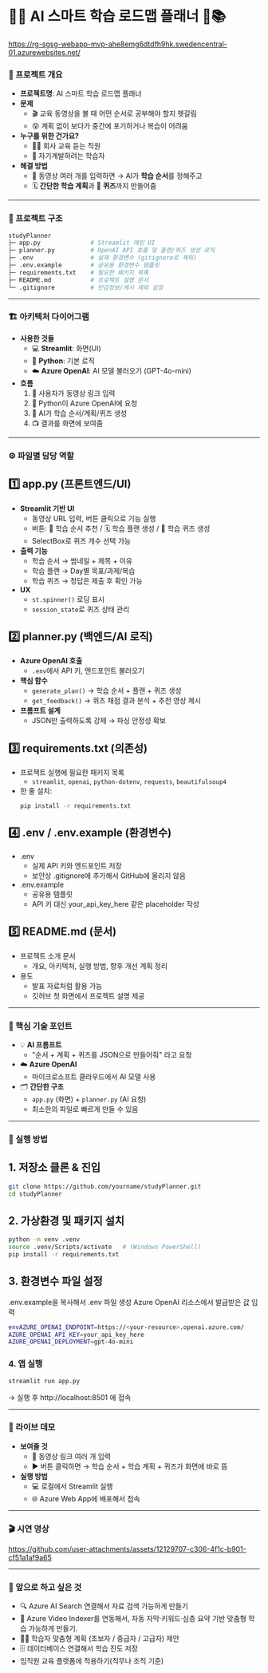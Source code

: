 # 🤖✨ AI 스마트 학습 로드맵 플래너 🎯📚

https://rg-sgsg-webapp-mvp-ahe8emg6dtdfh9hk.swedencentral-01.azurewebsites.net/

### 🌟 프로젝트 개요
- **프로젝트명**: AI 스마트 학습 로드맵 플래너  
- **문제**  
  - 🎬 교육 동영상을 볼 때 어떤 순서로 공부해야 할지 헷갈림  
  - 😵 계획 없이 보다가 중간에 포기하거나 복습이 어려움  
- **누구를 위한 건가요?**  
  - 👩‍💼 회사 교육 듣는 직원  
  - 📖 자기계발하려는 학습자  
- **해결 방법**  
  - 🔗 동영상 여러 개를 입력하면 → AI가 **학습 순서**를 정해주고  
  - 🗓️ **간단한 학습 계획**과 📝 **퀴즈**까지 만들어줌  

---

### 📂 프로젝트 구조
```bash
studyPlanner
├─ app.py              # Streamlit 메인 UI
├─ planner.py          # OpenAI API 호출 및 플랜/퀴즈 생성 로직
├─ .env                # 실제 환경변수 (gitignore로 제외)
├─ .env.example        # 공유용 환경변수 템플릿
├─ requirements.txt    # 필요한 패키지 목록
├─ README.md           # 프로젝트 설명 문서 
└─ .gitignore          # 민감정보/캐시 제외 설정
```
---

### 🏗️ 아키텍처 다이어그램
- **사용한 것들**  
  - 💻 **Streamlit**: 화면(UI)  
  - 🐍 **Python**: 기본 로직  
  - ☁️ **Azure OpenAI**: AI 모델 불러오기 (GPT-4o-mini)  
- **흐름**  
  1. 👤 사용자가 동영상 링크 입력  
  2. 🔄 Python이 Azure OpenAI에 요청  
  3. 🤖 AI가 학습 순서/계획/퀴즈 생성  
  4. 📺 결과를 화면에 보여줌  

---

### ⚙️ 파일별 담당 역할

## 1️⃣ app.py (프론트엔드/UI)
- **Streamlit 기반 UI**  
  - 동영상 URL 입력, 버튼 클릭으로 기능 실행  
  - 버튼: 📜 학습 순서 추천 / 🗓️ 학습 플랜 생성 / 🧩 학습 퀴즈 생성  
  - SelectBox로 퀴즈 개수 선택 가능  
- **출력 기능**  
  - 학습 순서 → 썸네일 + 제목 + 이유  
  - 학습 플랜 → Day별 목표/과제/복습  
  - 학습 퀴즈 → 정답은 제출 후 확인 가능  
- **UX**  
  - `st.spinner()` 로딩 표시  
  - `session_state`로 퀴즈 상태 관리  

## 2️⃣ planner.py (백엔드/AI 로직)
- **Azure OpenAI 호출**  
  - `.env`에서 API 키, 엔드포인트 불러오기  
- **핵심 함수**
  - `generate_plan()` → 학습 순서 + 플랜 + 퀴즈 생성  
  - `get_feedback()` → 퀴즈 채점 결과 분석 + 추천 영상 제시  
- **프롬프트 설계**  
  - JSON만 출력하도록 강제 → 파싱 안정성 확보  

## 3️⃣ requirements.txt (의존성)
- 프로젝트 실행에 필요한 패키지 목록  
  - `streamlit`, `openai`, `python-dotenv`, `requests`, `beautifulsoup4`  
- 한 줄 설치:  
  ```bash
  pip install -r requirements.txt
  ```

## 4️⃣ .env / .env.example (환경변수)
- .env
  - 실제 API 키와 엔드포인트 저장
  - 보안상 .gitignore에 추가해서 GitHub에 올리지 않음
- .env.example
  - 공유용 템플릿
  - API 키 대신 your_api_key_here 같은 placeholder 작성

## 5️⃣ README.md (문서)
- 프로젝트 소개 문서
  - 개요, 아키텍처, 실행 방법, 향후 개선 계획 정리
- 용도
  - 발표 자료처럼 활용 가능
  - 깃허브 첫 화면에서 프로젝트 설명 제공

---

### 🔑 핵심 기술 포인트
- 💡 **AI 프롬프트**  
  - "순서 + 계획 + 퀴즈를 JSON으로 만들어줘" 라고 요청  
- ☁️ **Azure OpenAI**  
  - 마이크로소프트 클라우드에서 AI 모델 사용  
- 🗂️ **간단한 구조**  
  - `app.py` (화면) + `planner.py` (AI 요청)  
  - 최소한의 파일로 빠르게 만들 수 있음  

---

### 🚀 실행 방법
## 1. 저장소 클론 & 진입
```bash
git clone https://github.com/yourname/studyPlanner.git
cd studyPlanner
```

## 2. 가상환경 및 패키지 설치
```bash
python -m venv .venv
source .venv/Scripts/activate   # (Windows PowerShell)
pip install -r requirements.txt
```

## 3. 환경변수 파일 설정
.env.example을 복사해서 .env 파일 생성
Azure OpenAI 리소스에서 발급받은 값 입력
```bash
envAZURE_OPENAI_ENDPOINT=https://<your-resource>.openai.azure.com/
AZURE_OPENAI_API_KEY=your_api_key_here
AZURE_OPENAI_DEPLOYMENT=gpt-4o-mini
```
### 4. 앱 실행
```bash
streamlit run app.py
```
→ 실행 후 http://localhost:8501 에 접속

---

### 🎥 라이브 데모  
- **보여줄 것**  
  - 🔗 동영상 링크 여러 개 입력  
  - ▶️ 버튼 클릭하면 → 학습 순서 + 학습 계획 + 퀴즈가 화면에 바로 뜸  
- **실행 방법**  
  - 💻 로컬에서 Streamlit 실행  
  - 🌐 Azure Web App에 배포해서 접속   
---

### 🎬 시연 영상

https://github.com/user-attachments/assets/12129707-c306-4f1c-b901-cf51a1af9a65

---
### 🚀 앞으로 하고 싶은 것  
- 🔍 Azure AI Search 연결해서 자료 검색 가능하게 만들기 
- 🎥 Azure Video Indexer를 연동해서, 자동 자막·키워드·심층 요약 기반 맞춤형 학습 가능하게 만들기. 
- 👩‍🎓 학습자 맞춤형 계획 (초보자 / 중급자 / 고급자) 제안  
- 🗄️ 데이터베이스 연결해서 학습 진도 저장  
- 임직원 교육 플랫폼에 적용하기(직무나 조직 기준) 
